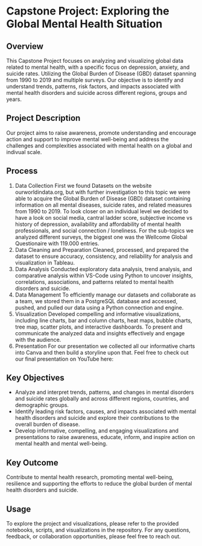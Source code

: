 # Capstone Project: Exploring the Global Mental Health Situation

## Overview
This Capstone Project focuses on analyzing and visualizing global data related to mental health, with a specific focus on depression, anxiety, and suicide rates. Utilizing the Global Burden of Disease (GBD) dataset spanning from 1990 to 2019 and multiple surveys. Our objective is to identify and understand trends, patterns, risk factors, and impacts associated with mental health disorders and suicide across different regions, groups and years. 

## Project Description
Our project aims to raise awareness, promote understanding and encourage action and support to improve mental well-being and address the challenges and complexities associated with mental health on a global and indivual scale.

## Process
1. Data Collection
First we found Datasets on the website ourworldindata.org, but with further investigation to this topic we were able to acquire the Global Burden of Disease (GBD) dataset containing information on all mental diseases, suicide rates, and related measures from 1990 to 2019. To look closer on an individual level we decided to have a look on social media, cantral ladder score, subjective income vs history of depression, availability and affordability of mental health professionals, and social connection / loneliness. For the sub-topics we analyzed different surveys, the biggest one was the Wellcome Global Questionaire with 119.000 entries. 
2. Data Cleaning and Preparation
Cleaned, processed, and prepared the dataset to ensure accuracy, consistency, and reliability for analysis and visualization in Tableau.
3. Data Analysis
Conducted exploratory data analysis, trend analysis, and comparative analysis within VS-Code using Python to uncover insights, correlations, associations, and patterns related to mental health disorders and suicide.
4. Data Management
To efficiently manage our datasets and collaborate as a team, we stored them in a PostgreSQL database and accessed, pushed, and pulled our data using a Python connection and engine.
5. Visualization
Developed compelling and informative visualizations, including line charts, bar and column charts, heat maps, bubble charts, tree map, scatter plots, and interactive dashboards. To present and communicate the analyzed data and insights effectively and engage with the audience.
6. Presentation
For our presentation we collected all our informative charts into Canva and then build a storyline upon that. Feel free to check out our final presentation on YouTube here:

## Key Objectives
- Analyze and interpret trends, patterns, and changes in mental disorders and suicide rates globally and across different regions, countries, and demographic groups.
- Identify leading risk factors, causes, and impacts associated with mental health disorders and suicide and explore their contributions to the overall burden of disease. 
- Develop informative, compelling, and engaging visualizations and presentations to raise awareness, educate, inform, and inspire action on mental health and mental well-being.

## Key Outcome
Contribute to mental health research, promoting mental well-being, resilience and supporting the efforts to reduce the global burden of mental health disorders and suicide.

## Usage
To explore the project and visualizations, please refer to the provided notebooks, scripts, and visualizations in the repository. For any questions, feedback, or collaboration opportunities, please feel free to reach out.
